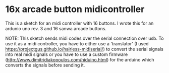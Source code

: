 # 16x arcade button midicontroller

This is a sketch for an midi controller with 16 buttons.
I wrote this for an ardunio uno rev. 3 and 16 sanwa arcade buttons.

NOTE: This sketch sends midi codes over the serial connection over usb. To use it as a midi controller, you have to either use a 'translator' (I used https://projectgus.github.io/hairless-midiserial/) to convert the serial signals into real midi signals or you have to use a custom firmware (http://www.dimitridiakopoulos.com/hiduino.html) for the arduino which converts the signals before sending it.
